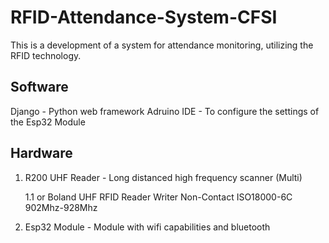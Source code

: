 # RFID-Attendance-System-CFSI

This is a development of a system for attendance monitoring, utilizing the RFID technology.


## Software
Django - Python web framework
Adruino IDE - To configure the settings of the Esp32 Module

## Hardware
1. R200 UHF Reader - Long distanced high frequency scanner (Multi)

   1.1 or Boland UHF RFID Reader Writer Non-Contact ISO18000-6C 902Mhz-928Mhz

3. Esp32 Module - Module with wifi capabilities and bluetooth
